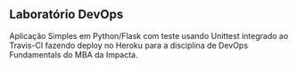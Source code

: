 ## Laboratório DevOps
Aplicação Simples em Python/Flask com teste usando Unittest integrado ao Travis-CI fazendo deploy no Heroku para a disciplina de DevOps Fundamentals do MBA da Impacta.
